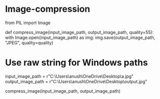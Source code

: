 # Image-compression
from PIL import Image

def compress_image(input_image_path, output_image_path, quality=55):
    with Image.open(input_image_path) as img:
        img.save(output_image_path, "JPEG", quality=quality)

# Use raw string for Windows paths
input_image_path = r"C:\Users\anush\OneDrive\Desktop\a.jpg"
output_image_path = r"C:\Users\anush\OneDrive\Desktop\output.jpg"

compress_image(input_image_path, output_image_path)
